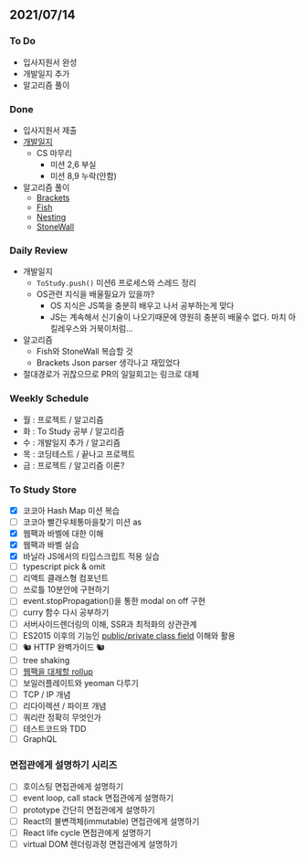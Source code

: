 ## 2021/07/14

### To Do

- 입사지원서 완성
- 개발일지 추가
- 알고리즘 풀이

### Done

- 입사지원서 제출
- [개발일지](https://github.com/GleamingStar/miracle-coding/blob/seong/seong/docs/%EA%B0%9C%EB%B0%9C%EC%9D%BC%EC%A7%80.md)
  - CS 마무리
    - 미션 2,6 부실
    - 미션 8,9 누락(안함)
- 알고리즘 풀이
  - [Brackets](./codility_Brackets.js)
  - [Fish](./codility_Fish.js)
  - [Nesting](./codility_Nesting.js)
  - [StoneWall](./codility_StoneWall.js)

### Daily Review

- 개발일지
  - `ToStudy.push()` 미션6 프로세스와 스레드 정리
  - OS관련 지식을 배울필요가 있을까? 
    - OS 지식은 JS쪽을 충분히 배우고 나서 공부하는게 맞다
    - JS는 계속해서 신기술이 나오기때문에 영원히 충분히 배울수 없다. 마치 아킬레우스와 거북이처럼...
- 알고리즘
  - Fish와 StoneWall 복습할 것
  - Brackets Json parser 생각나고 재밌었다
- 절대경로가 귀찮으므로 PR의 일일회고는 링크로 대체

### Weekly Schedule

- 월 : 프로젝트 / 알고리즘
- 화 : To Study 공부 / 알고리즘
- 수 : 개발일지 추가 / 알고리즘
- 목 : 코딩테스트 / 끝나고 프로젝트
- 금 : 프로젝트 / 알고리즘 이론?

### To Study Store

- [x] 코코아 Hash Map 미션 복습
- [ ] 코코아 빨간우체통마을찾기 미션 as
- [x] 웹팩과 바벨에 대한 이해
- [x] 웹팩과 바벨 실습
- [x] 바닐라 JS에서의 타입스크립트 적용 실습
- [ ] typescript pick & omit
- [ ] 리액트 클래스형 컴포넌트
- [ ] 쓰로틀 10분안에 구현하기
- [ ] event.stopPropagation()을 통한 modal on off 구현
- [ ] curry 함수 다시 공부하기
- [ ] 서버사이드렌더링의 이해, SSR과 최적화의 상관관계
- [ ] ES2015 이후의 기능인 [public/private class field](https://github.com/tc39/proposal-class-fields) 이해와 활용
- [ ] 🐿️ HTTP 완벽가이드 🐿️
- [ ] tree shaking
- [ ] [웹팩을 대체할 rollup](https://medium.com/naver-fe-platform/webpack%EC%97%90%EC%84%9C-rollup%EC%A0%84%ED%99%98%EA%B8%B0-137dc45cbc38)
- [ ] 보일러플레이트와 yeoman 다루기
- [ ] TCP / IP 개념
- [ ] 리다이렉션 / 파이프 개념
- [ ] 쿼리란 정확히 무엇인가
- [ ] 테스트코드와 TDD
- [ ] GraphQL

### 면접관에게 설명하기 시리즈

- [ ] 호이스팅 면접관에게 설명하기
- [ ] event loop, call stack 면접관에게 설명하기
- [ ] prototype 간단히 면접관에게 설명하기
- [ ] React의 불변객체(immutable) 면접관에게 설명하기
- [ ] React life cycle 면접관에게 설명하기
- [ ] virtual DOM 렌더링과정 면접관에게 설명하기
